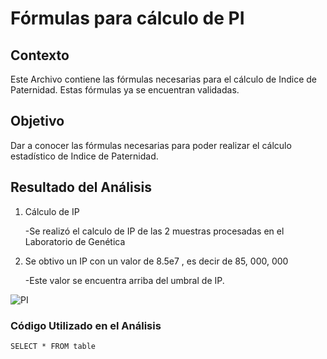 # Fórmulas para cálculo de PI

## Contexto
Este Archivo contiene las fórmulas necesarias para el cálculo de Indice de Paternidad.
Estas fórmulas ya se encuentran validadas.

## Objetivo
Dar a conocer las fórmulas necesarias para poder realizar el cálculo estadístico de Indice de Paternidad.

## Resultado del Análisis 
1. Cálculo de IP
   
    -Se realizó el calculo de IP de las 2 muestras procesadas en el Laboratorio de Genética

3. Se obtivo un IP con un valor de 8.5e7 , es decir de 85, 000, 000
   
    -Este valor se encuentra arriba del umbral de IP.



  ![PI](https://github.com/kclnavarro/MicrosoftExcel/assets/174983887/27e1646d-0d24-4b13-af12-78921063ac06)

### Código Utilizado en el Análisis
```SELECT * FROM table```

